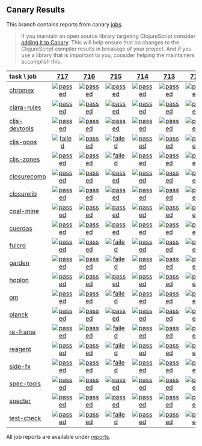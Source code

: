 ## Canary Results

This branch contains reports from canary [jobs](https://github.com/cljs-oss/canary/tree/jobs).

> If you maintain an open source library targeting ClojureScript consider [adding it to Canary](https://github.com/cljs-oss/canary/tree/master#how-to-participate). This will help ensure that no changes to the ClojureScript compiler results in breakage of your project. And if you use a library that is important to you, consider helping the maintainers accomplish this.

[//]: # (begin_overview_table)

| task \ job | <a href="reports/2018/12/08/job-000717-1.10.487-848e10a" title="job #717 finished on 2018-12-08">717</a> | <a href="reports/2018/12/07/job-000716-1.10.484-b38ad7e" title="job #716 finished on 2018-12-07">716</a> | <a href="reports/2018/12/06/job-000715-1.10.484-b38ad7e" title="job #715 finished on 2018-12-06">715</a> | <a href="reports/2018/12/06/job-000714-1.10.484-17eef7b" title="job #714 finished on 2018-12-06">714</a> | <a href="reports/2018/12/05/job-000713-1.10.483-e523cfa" title="job #713 finished on 2018-12-05">713</a> | <a href="reports/2018/12/04/job-000712-1.10.481-23ab9a0" title="job #712 finished on 2018-12-04">712</a> | <a href="reports/2018/12/04/job-000711-1.10.482-310bbc5" title="job #711 finished on 2018-12-04">711</a> | <a href="reports/2018/12/03/job-000710-1.10.481-23ab9a0" title="job #710 finished on 2018-12-03">710</a> | <a href="reports/2018/12/03/job-000709-1.10.482-82aa496" title="job #709 finished on 2018-12-03">709</a> | <a href="reports/2018/12/02/job-000708-1.10.480-0b48cc5" title="job #708 finished on 2018-12-02">708</a> |
| :--- | :---: | :---: | :---: | :---: | :---: | :---: | :---: | :---: | :---: | :---: |
| [chromex](https://github.com/binaryage/chromex) | <a href="reports/2018/12/08/job-000717-1.10.487-848e10a#-chromex"><img title="passed" src="http://box.binaryage.com/s-passed.svg"><a> | <a href="reports/2018/12/07/job-000716-1.10.484-b38ad7e#-chromex"><img title="passed" src="http://box.binaryage.com/s-passed.svg"><a> | <a href="reports/2018/12/06/job-000715-1.10.484-b38ad7e#-chromex"><img title="passed" src="http://box.binaryage.com/s-passed.svg"><a> | <a href="reports/2018/12/06/job-000714-1.10.484-17eef7b#-chromex"><img title="passed" src="http://box.binaryage.com/s-passed.svg"><a> | <a href="reports/2018/12/05/job-000713-1.10.483-e523cfa#-chromex"><img title="passed" src="http://box.binaryage.com/s-passed.svg"><a> | <a href="reports/2018/12/04/job-000712-1.10.481-23ab9a0#-chromex"><img title="passed" src="http://box.binaryage.com/s-passed.svg"><a> | <a href="reports/2018/12/04/job-000711-1.10.482-310bbc5#-chromex"><img title="passed" src="http://box.binaryage.com/s-passed.svg"><a> | <a href="reports/2018/12/03/job-000710-1.10.481-23ab9a0#-chromex"><img title="passed" src="http://box.binaryage.com/s-passed.svg"><a> | <a href="reports/2018/12/03/job-000709-1.10.482-82aa496#-chromex"><img title="passed" src="http://box.binaryage.com/s-passed.svg"><a> | <a href="reports/2018/12/02/job-000708-1.10.480-0b48cc5#-chromex"><img title="passed" src="http://box.binaryage.com/s-passed.svg"><a> |
| [clara-rules](https://github.com/cerner/clara-rules) | <a href="reports/2018/12/08/job-000717-1.10.487-848e10a#-clara-rules"><img title="passed" src="http://box.binaryage.com/s-passed.svg"><a> | <a href="reports/2018/12/07/job-000716-1.10.484-b38ad7e#-clara-rules"><img title="passed" src="http://box.binaryage.com/s-passed.svg"><a> | <a href="reports/2018/12/06/job-000715-1.10.484-b38ad7e#-clara-rules"><img title="passed" src="http://box.binaryage.com/s-passed.svg"><a> | <a href="reports/2018/12/06/job-000714-1.10.484-17eef7b#-clara-rules"><img title="passed" src="http://box.binaryage.com/s-passed.svg"><a> | <a href="reports/2018/12/05/job-000713-1.10.483-e523cfa#-clara-rules"><img title="passed" src="http://box.binaryage.com/s-passed.svg"><a> | <a href="reports/2018/12/04/job-000712-1.10.481-23ab9a0#-clara-rules"><img title="passed" src="http://box.binaryage.com/s-passed.svg"><a> | <a href="reports/2018/12/04/job-000711-1.10.482-310bbc5#-clara-rules"><img title="passed" src="http://box.binaryage.com/s-passed.svg"><a> | <a href="reports/2018/12/03/job-000710-1.10.481-23ab9a0#-clara-rules"><img title="passed" src="http://box.binaryage.com/s-passed.svg"><a> | <a href="reports/2018/12/03/job-000709-1.10.482-82aa496#-clara-rules"><img title="passed" src="http://box.binaryage.com/s-passed.svg"><a> | <a href="reports/2018/12/02/job-000708-1.10.480-0b48cc5#-clara-rules"><img title="passed" src="http://box.binaryage.com/s-passed.svg"><a> |
| [cljs-devtools](https://github.com/binaryage/cljs-devtools) | <a href="reports/2018/12/08/job-000717-1.10.487-848e10a#-cljs-devtools"><img title="passed" src="http://box.binaryage.com/s-passed.svg"><a> | <a href="reports/2018/12/07/job-000716-1.10.484-b38ad7e#-cljs-devtools"><img title="passed" src="http://box.binaryage.com/s-passed.svg"><a> | <a href="reports/2018/12/06/job-000715-1.10.484-b38ad7e#-cljs-devtools"><img title="passed" src="http://box.binaryage.com/s-passed.svg"><a> | <a href="reports/2018/12/06/job-000714-1.10.484-17eef7b#-cljs-devtools"><img title="passed" src="http://box.binaryage.com/s-passed.svg"><a> | <a href="reports/2018/12/05/job-000713-1.10.483-e523cfa#-cljs-devtools"><img title="passed" src="http://box.binaryage.com/s-passed.svg"><a> | <a href="reports/2018/12/04/job-000712-1.10.481-23ab9a0#-cljs-devtools"><img title="passed" src="http://box.binaryage.com/s-passed.svg"><a> | <a href="reports/2018/12/04/job-000711-1.10.482-310bbc5#-cljs-devtools"><img title="passed" src="http://box.binaryage.com/s-passed.svg"><a> | <a href="reports/2018/12/03/job-000710-1.10.481-23ab9a0#-cljs-devtools"><img title="passed" src="http://box.binaryage.com/s-passed.svg"><a> | <a href="reports/2018/12/03/job-000709-1.10.482-82aa496#-cljs-devtools"><img title="passed" src="http://box.binaryage.com/s-passed.svg"><a> | <a href="reports/2018/12/02/job-000708-1.10.480-0b48cc5#-cljs-devtools"><img title="passed" src="http://box.binaryage.com/s-passed.svg"><a> |
| [cljs-oops](https://github.com/binaryage/cljs-oops) | <a href="reports/2018/12/08/job-000717-1.10.487-848e10a#-cljs-oops"><img title="failed" src="http://box.binaryage.com/s-failed.svg"><a> | <a href="reports/2018/12/07/job-000716-1.10.484-b38ad7e#-cljs-oops"><img title="passed" src="http://box.binaryage.com/s-passed.svg"><a> | <a href="reports/2018/12/06/job-000715-1.10.484-b38ad7e#-cljs-oops"><img title="failed" src="http://box.binaryage.com/s-failed.svg"><a> | <a href="reports/2018/12/06/job-000714-1.10.484-17eef7b#-cljs-oops"><img title="passed" src="http://box.binaryage.com/s-passed.svg"><a> | <a href="reports/2018/12/05/job-000713-1.10.483-e523cfa#-cljs-oops"><img title="passed" src="http://box.binaryage.com/s-passed.svg"><a> | <a href="reports/2018/12/04/job-000712-1.10.481-23ab9a0#-cljs-oops"><img title="passed" src="http://box.binaryage.com/s-passed.svg"><a> | <a href="reports/2018/12/04/job-000711-1.10.482-310bbc5#-cljs-oops"><img title="passed" src="http://box.binaryage.com/s-passed.svg"><a> | <a href="reports/2018/12/03/job-000710-1.10.481-23ab9a0#-cljs-oops"><img title="passed" src="http://box.binaryage.com/s-passed.svg"><a> | <a href="reports/2018/12/03/job-000709-1.10.482-82aa496#-cljs-oops"><img title="failed" src="http://box.binaryage.com/s-failed.svg"><a> | <a href="reports/2018/12/02/job-000708-1.10.480-0b48cc5#-cljs-oops"><img title="passed" src="http://box.binaryage.com/s-passed.svg"><a> |
| [cljs-zones](https://github.com/binaryage/cljs-zones) | <a href="reports/2018/12/08/job-000717-1.10.487-848e10a#-cljs-zones"><img title="passed" src="http://box.binaryage.com/s-passed.svg"><a> | <a href="reports/2018/12/07/job-000716-1.10.484-b38ad7e#-cljs-zones"><img title="passed" src="http://box.binaryage.com/s-passed.svg"><a> | <a href="reports/2018/12/06/job-000715-1.10.484-b38ad7e#-cljs-zones"><img title="failed" src="http://box.binaryage.com/s-failed.svg"><a> | <a href="reports/2018/12/06/job-000714-1.10.484-17eef7b#-cljs-zones"><img title="passed" src="http://box.binaryage.com/s-passed.svg"><a> | <a href="reports/2018/12/05/job-000713-1.10.483-e523cfa#-cljs-zones"><img title="passed" src="http://box.binaryage.com/s-passed.svg"><a> | <a href="reports/2018/12/04/job-000712-1.10.481-23ab9a0#-cljs-zones"><img title="passed" src="http://box.binaryage.com/s-passed.svg"><a> | <a href="reports/2018/12/04/job-000711-1.10.482-310bbc5#-cljs-zones"><img title="passed" src="http://box.binaryage.com/s-passed.svg"><a> | <a href="reports/2018/12/03/job-000710-1.10.481-23ab9a0#-cljs-zones"><img title="passed" src="http://box.binaryage.com/s-passed.svg"><a> | <a href="reports/2018/12/03/job-000709-1.10.482-82aa496#-cljs-zones"><img title="passed" src="http://box.binaryage.com/s-passed.svg"><a> | <a href="reports/2018/12/02/job-000708-1.10.480-0b48cc5#-cljs-zones"><img title="passed" src="http://box.binaryage.com/s-passed.svg"><a> |
| [closurecomp](https://github.com/mfikes/closurecomp) | <a href="reports/2018/12/08/job-000717-1.10.487-848e10a#-closurecomp"><img title="passed" src="http://box.binaryage.com/s-passed.svg"><a> | <a href="reports/2018/12/07/job-000716-1.10.484-b38ad7e#-closurecomp"><img title="passed" src="http://box.binaryage.com/s-passed.svg"><a> | <a href="reports/2018/12/06/job-000715-1.10.484-b38ad7e#-closurecomp"><img title="passed" src="http://box.binaryage.com/s-passed.svg"><a> | <a href="reports/2018/12/06/job-000714-1.10.484-17eef7b#-closurecomp"><img title="passed" src="http://box.binaryage.com/s-passed.svg"><a> | <a href="reports/2018/12/05/job-000713-1.10.483-e523cfa#-closurecomp"><img title="passed" src="http://box.binaryage.com/s-passed.svg"><a> | <a href="reports/2018/12/04/job-000712-1.10.481-23ab9a0#-closurecomp"><img title="passed" src="http://box.binaryage.com/s-passed.svg"><a> | <a href="reports/2018/12/04/job-000711-1.10.482-310bbc5#-closurecomp"><img title="passed" src="http://box.binaryage.com/s-passed.svg"><a> | <a href="reports/2018/12/03/job-000710-1.10.481-23ab9a0#-closurecomp"><img title="passed" src="http://box.binaryage.com/s-passed.svg"><a> | <a href="reports/2018/12/03/job-000709-1.10.482-82aa496#-closurecomp"><img title="passed" src="http://box.binaryage.com/s-passed.svg"><a> | <a href="reports/2018/12/02/job-000708-1.10.480-0b48cc5#-closurecomp"><img title="passed" src="http://box.binaryage.com/s-passed.svg"><a> |
| [closurelib](https://github.com/mfikes/closurelib) | <a href="reports/2018/12/08/job-000717-1.10.487-848e10a#-closurelib"><img title="passed" src="http://box.binaryage.com/s-passed.svg"><a> | <a href="reports/2018/12/07/job-000716-1.10.484-b38ad7e#-closurelib"><img title="passed" src="http://box.binaryage.com/s-passed.svg"><a> | <a href="reports/2018/12/06/job-000715-1.10.484-b38ad7e#-closurelib"><img title="passed" src="http://box.binaryage.com/s-passed.svg"><a> | <a href="reports/2018/12/06/job-000714-1.10.484-17eef7b#-closurelib"><img title="passed" src="http://box.binaryage.com/s-passed.svg"><a> | <a href="reports/2018/12/05/job-000713-1.10.483-e523cfa#-closurelib"><img title="passed" src="http://box.binaryage.com/s-passed.svg"><a> | <a href="reports/2018/12/04/job-000712-1.10.481-23ab9a0#-closurelib"><img title="passed" src="http://box.binaryage.com/s-passed.svg"><a> | <a href="reports/2018/12/04/job-000711-1.10.482-310bbc5#-closurelib"><img title="passed" src="http://box.binaryage.com/s-passed.svg"><a> | <a href="reports/2018/12/03/job-000710-1.10.481-23ab9a0#-closurelib"><img title="passed" src="http://box.binaryage.com/s-passed.svg"><a> | <a href="reports/2018/12/03/job-000709-1.10.482-82aa496#-closurelib"><img title="passed" src="http://box.binaryage.com/s-passed.svg"><a> | <a href="reports/2018/12/02/job-000708-1.10.480-0b48cc5#-closurelib"><img title="passed" src="http://box.binaryage.com/s-passed.svg"><a> |
| [coal-mine](https://github.com/mfikes/coal-mine) | <a href="reports/2018/12/08/job-000717-1.10.487-848e10a#-coal-mine"><img title="passed" src="http://box.binaryage.com/s-passed.svg"><a> | <a href="reports/2018/12/07/job-000716-1.10.484-b38ad7e#-coal-mine"><img title="passed" src="http://box.binaryage.com/s-passed.svg"><a> | <a href="reports/2018/12/06/job-000715-1.10.484-b38ad7e#-coal-mine"><img title="passed" src="http://box.binaryage.com/s-passed.svg"><a> | <a href="reports/2018/12/06/job-000714-1.10.484-17eef7b#-coal-mine"><img title="passed" src="http://box.binaryage.com/s-passed.svg"><a> | <a href="reports/2018/12/05/job-000713-1.10.483-e523cfa#-coal-mine"><img title="passed" src="http://box.binaryage.com/s-passed.svg"><a> | <a href="reports/2018/12/04/job-000712-1.10.481-23ab9a0#-coal-mine"><img title="passed" src="http://box.binaryage.com/s-passed.svg"><a> | <a href="reports/2018/12/04/job-000711-1.10.482-310bbc5#-coal-mine"><img title="passed" src="http://box.binaryage.com/s-passed.svg"><a> | <a href="reports/2018/12/03/job-000710-1.10.481-23ab9a0#-coal-mine"><img title="passed" src="http://box.binaryage.com/s-passed.svg"><a> | <a href="reports/2018/12/03/job-000709-1.10.482-82aa496#-coal-mine"><img title="passed" src="http://box.binaryage.com/s-passed.svg"><a> | <a href="reports/2018/12/02/job-000708-1.10.480-0b48cc5#-coal-mine"><img title="passed" src="http://box.binaryage.com/s-passed.svg"><a> |
| [cuerdas](https://github.com/funcool/cuerdas) | <a href="reports/2018/12/08/job-000717-1.10.487-848e10a#-cuerdas"><img title="passed" src="http://box.binaryage.com/s-passed.svg"><a> | <a href="reports/2018/12/07/job-000716-1.10.484-b38ad7e#-cuerdas"><img title="passed" src="http://box.binaryage.com/s-passed.svg"><a> | <a href="reports/2018/12/06/job-000715-1.10.484-b38ad7e#-cuerdas"><img title="passed" src="http://box.binaryage.com/s-passed.svg"><a> | <a href="reports/2018/12/06/job-000714-1.10.484-17eef7b#-cuerdas"><img title="passed" src="http://box.binaryage.com/s-passed.svg"><a> | <a href="reports/2018/12/05/job-000713-1.10.483-e523cfa#-cuerdas"><img title="passed" src="http://box.binaryage.com/s-passed.svg"><a> | <a href="reports/2018/12/04/job-000712-1.10.481-23ab9a0#-cuerdas"><img title="passed" src="http://box.binaryage.com/s-passed.svg"><a> | <a href="reports/2018/12/04/job-000711-1.10.482-310bbc5#-cuerdas"><img title="passed" src="http://box.binaryage.com/s-passed.svg"><a> | <a href="reports/2018/12/03/job-000710-1.10.481-23ab9a0#-cuerdas"><img title="passed" src="http://box.binaryage.com/s-passed.svg"><a> | <a href="reports/2018/12/03/job-000709-1.10.482-82aa496#-cuerdas"><img title="passed" src="http://box.binaryage.com/s-passed.svg"><a> | <a href="reports/2018/12/02/job-000708-1.10.480-0b48cc5#-cuerdas"><img title="passed" src="http://box.binaryage.com/s-passed.svg"><a> |
| [fulcro](https://github.com/fulcrologic/fulcro) | <a href="reports/2018/12/08/job-000717-1.10.487-848e10a#-fulcro"><img title="passed" src="http://box.binaryage.com/s-passed.svg"><a> | <a href="reports/2018/12/07/job-000716-1.10.484-b38ad7e#-fulcro"><img title="passed" src="http://box.binaryage.com/s-passed.svg"><a> | <a href="reports/2018/12/06/job-000715-1.10.484-b38ad7e#-fulcro"><img title="failed" src="http://box.binaryage.com/s-failed.svg"><a> | <a href="reports/2018/12/06/job-000714-1.10.484-17eef7b#-fulcro"><img title="passed" src="http://box.binaryage.com/s-passed.svg"><a> | <a href="reports/2018/12/05/job-000713-1.10.483-e523cfa#-fulcro"><img title="passed" src="http://box.binaryage.com/s-passed.svg"><a> | <a href="reports/2018/12/04/job-000712-1.10.481-23ab9a0#-fulcro"><img title="passed" src="http://box.binaryage.com/s-passed.svg"><a> | <a href="reports/2018/12/04/job-000711-1.10.482-310bbc5#-fulcro"><img title="passed" src="http://box.binaryage.com/s-passed.svg"><a> | <a href="reports/2018/12/03/job-000710-1.10.481-23ab9a0#-fulcro"><img title="passed" src="http://box.binaryage.com/s-passed.svg"><a> | <a href="reports/2018/12/03/job-000709-1.10.482-82aa496#-fulcro"><img title="passed" src="http://box.binaryage.com/s-passed.svg"><a> | <a href="reports/2018/12/02/job-000708-1.10.480-0b48cc5#-fulcro"><img title="passed" src="http://box.binaryage.com/s-passed.svg"><a> |
| [garden](https://github.com/noprompt/garden) | <a href="reports/2018/12/08/job-000717-1.10.487-848e10a#-garden"><img title="passed" src="http://box.binaryage.com/s-passed.svg"><a> | <a href="reports/2018/12/07/job-000716-1.10.484-b38ad7e#-garden"><img title="passed" src="http://box.binaryage.com/s-passed.svg"><a> | <a href="reports/2018/12/06/job-000715-1.10.484-b38ad7e#-garden"><img title="failed" src="http://box.binaryage.com/s-failed.svg"><a> | <a href="reports/2018/12/06/job-000714-1.10.484-17eef7b#-garden"><img title="passed" src="http://box.binaryage.com/s-passed.svg"><a> | <a href="reports/2018/12/05/job-000713-1.10.483-e523cfa#-garden"><img title="passed" src="http://box.binaryage.com/s-passed.svg"><a> | <a href="reports/2018/12/04/job-000712-1.10.481-23ab9a0#-garden"><img title="passed" src="http://box.binaryage.com/s-passed.svg"><a> | <a href="reports/2018/12/04/job-000711-1.10.482-310bbc5#-garden"><img title="passed" src="http://box.binaryage.com/s-passed.svg"><a> | <a href="reports/2018/12/03/job-000710-1.10.481-23ab9a0#-garden"><img title="passed" src="http://box.binaryage.com/s-passed.svg"><a> | <a href="reports/2018/12/03/job-000709-1.10.482-82aa496#-garden"><img title="passed" src="http://box.binaryage.com/s-passed.svg"><a> | <a href="reports/2018/12/02/job-000708-1.10.480-0b48cc5#-garden"><img title="passed" src="http://box.binaryage.com/s-passed.svg"><a> |
| [hoplon](https://github.com/hoplon/hoplon) | <a href="reports/2018/12/08/job-000717-1.10.487-848e10a#-hoplon"><img title="passed" src="http://box.binaryage.com/s-passed.svg"><a> | <a href="reports/2018/12/07/job-000716-1.10.484-b38ad7e#-hoplon"><img title="passed" src="http://box.binaryage.com/s-passed.svg"><a> | <a href="reports/2018/12/06/job-000715-1.10.484-b38ad7e#-hoplon"><img title="passed" src="http://box.binaryage.com/s-passed.svg"><a> | <a href="reports/2018/12/06/job-000714-1.10.484-17eef7b#-hoplon"><img title="passed" src="http://box.binaryage.com/s-passed.svg"><a> | <a href="reports/2018/12/05/job-000713-1.10.483-e523cfa#-hoplon"><img title="passed" src="http://box.binaryage.com/s-passed.svg"><a> | <a href="reports/2018/12/04/job-000712-1.10.481-23ab9a0#-hoplon"><img title="passed" src="http://box.binaryage.com/s-passed.svg"><a> | <a href="reports/2018/12/04/job-000711-1.10.482-310bbc5#-hoplon"><img title="passed" src="http://box.binaryage.com/s-passed.svg"><a> | <a href="reports/2018/12/03/job-000710-1.10.481-23ab9a0#-hoplon"><img title="passed" src="http://box.binaryage.com/s-passed.svg"><a> | <a href="reports/2018/12/03/job-000709-1.10.482-82aa496#-hoplon"><img title="passed" src="http://box.binaryage.com/s-passed.svg"><a> | <a href="reports/2018/12/02/job-000708-1.10.480-0b48cc5#-hoplon"><img title="passed" src="http://box.binaryage.com/s-passed.svg"><a> |
| [om](https://github.com/omcljs/om) | <a href="reports/2018/12/08/job-000717-1.10.487-848e10a#-om"><img title="passed" src="http://box.binaryage.com/s-passed.svg"><a> | <a href="reports/2018/12/07/job-000716-1.10.484-b38ad7e#-om"><img title="passed" src="http://box.binaryage.com/s-passed.svg"><a> | <a href="reports/2018/12/06/job-000715-1.10.484-b38ad7e#-om"><img title="failed" src="http://box.binaryage.com/s-failed.svg"><a> | <a href="reports/2018/12/06/job-000714-1.10.484-17eef7b#-om"><img title="passed" src="http://box.binaryage.com/s-passed.svg"><a> | <a href="reports/2018/12/05/job-000713-1.10.483-e523cfa#-om"><img title="passed" src="http://box.binaryage.com/s-passed.svg"><a> | <a href="reports/2018/12/04/job-000712-1.10.481-23ab9a0#-om"><img title="passed" src="http://box.binaryage.com/s-passed.svg"><a> | <a href="reports/2018/12/04/job-000711-1.10.482-310bbc5#-om"><img title="passed" src="http://box.binaryage.com/s-passed.svg"><a> | <a href="reports/2018/12/03/job-000710-1.10.481-23ab9a0#-om"><img title="passed" src="http://box.binaryage.com/s-passed.svg"><a> | <a href="reports/2018/12/03/job-000709-1.10.482-82aa496#-om"><img title="passed" src="http://box.binaryage.com/s-passed.svg"><a> | <a href="reports/2018/12/02/job-000708-1.10.480-0b48cc5#-om"><img title="passed" src="http://box.binaryage.com/s-passed.svg"><a> |
| [planck](https://github.com/planck-repl/planck) | <a href="reports/2018/12/08/job-000717-1.10.487-848e10a#-planck"><img title="passed" src="http://box.binaryage.com/s-passed.svg"><a> | <a href="reports/2018/12/07/job-000716-1.10.484-b38ad7e#-planck"><img title="passed" src="http://box.binaryage.com/s-passed.svg"><a> | <a href="reports/2018/12/06/job-000715-1.10.484-b38ad7e#-planck"><img title="passed" src="http://box.binaryage.com/s-passed.svg"><a> | <a href="reports/2018/12/06/job-000714-1.10.484-17eef7b#-planck"><img title="passed" src="http://box.binaryage.com/s-passed.svg"><a> | <a href="reports/2018/12/05/job-000713-1.10.483-e523cfa#-planck"><img title="passed" src="http://box.binaryage.com/s-passed.svg"><a> | <a href="reports/2018/12/04/job-000712-1.10.481-23ab9a0#-planck"><img title="passed" src="http://box.binaryage.com/s-passed.svg"><a> | <a href="reports/2018/12/04/job-000711-1.10.482-310bbc5#-planck"><img title="passed" src="http://box.binaryage.com/s-passed.svg"><a> | <a href="reports/2018/12/03/job-000710-1.10.481-23ab9a0#-planck"><img title="passed" src="http://box.binaryage.com/s-passed.svg"><a> | <a href="reports/2018/12/03/job-000709-1.10.482-82aa496#-planck"><img title="failed" src="http://box.binaryage.com/s-failed.svg"><a> | <a href="reports/2018/12/02/job-000708-1.10.480-0b48cc5#-planck"><img title="passed" src="http://box.binaryage.com/s-passed.svg"><a> |
| [re-frame](https://github.com/Day8/re-frame) | <a href="reports/2018/12/08/job-000717-1.10.487-848e10a#-re-frame"><img title="passed" src="http://box.binaryage.com/s-passed.svg"><a> | <a href="reports/2018/12/07/job-000716-1.10.484-b38ad7e#-re-frame"><img title="passed" src="http://box.binaryage.com/s-passed.svg"><a> | <a href="reports/2018/12/06/job-000715-1.10.484-b38ad7e#-re-frame"><img title="failed" src="http://box.binaryage.com/s-failed.svg"><a> | <a href="reports/2018/12/06/job-000714-1.10.484-17eef7b#-re-frame"><img title="passed" src="http://box.binaryage.com/s-passed.svg"><a> | <a href="reports/2018/12/05/job-000713-1.10.483-e523cfa#-re-frame"><img title="passed" src="http://box.binaryage.com/s-passed.svg"><a> | <a href="reports/2018/12/04/job-000712-1.10.481-23ab9a0#-re-frame"><img title="passed" src="http://box.binaryage.com/s-passed.svg"><a> | <a href="reports/2018/12/04/job-000711-1.10.482-310bbc5#-re-frame"><img title="passed" src="http://box.binaryage.com/s-passed.svg"><a> | <a href="reports/2018/12/03/job-000710-1.10.481-23ab9a0#-re-frame"><img title="passed" src="http://box.binaryage.com/s-passed.svg"><a> | <a href="reports/2018/12/03/job-000709-1.10.482-82aa496#-re-frame"><img title="passed" src="http://box.binaryage.com/s-passed.svg"><a> | <a href="reports/2018/12/02/job-000708-1.10.480-0b48cc5#-re-frame"><img title="passed" src="http://box.binaryage.com/s-passed.svg"><a> |
| [reagent](https://github.com/reagent-project/reagent) | <a href="reports/2018/12/08/job-000717-1.10.487-848e10a#-reagent"><img title="passed" src="http://box.binaryage.com/s-passed.svg"><a> | <a href="reports/2018/12/07/job-000716-1.10.484-b38ad7e#-reagent"><img title="passed" src="http://box.binaryage.com/s-passed.svg"><a> | <a href="reports/2018/12/06/job-000715-1.10.484-b38ad7e#-reagent"><img title="failed" src="http://box.binaryage.com/s-failed.svg"><a> | <a href="reports/2018/12/06/job-000714-1.10.484-17eef7b#-reagent"><img title="passed" src="http://box.binaryage.com/s-passed.svg"><a> | <a href="reports/2018/12/05/job-000713-1.10.483-e523cfa#-reagent"><img title="passed" src="http://box.binaryage.com/s-passed.svg"><a> | <a href="reports/2018/12/04/job-000712-1.10.481-23ab9a0#-reagent"><img title="passed" src="http://box.binaryage.com/s-passed.svg"><a> | <a href="reports/2018/12/04/job-000711-1.10.482-310bbc5#-reagent"><img title="passed" src="http://box.binaryage.com/s-passed.svg"><a> | <a href="reports/2018/12/03/job-000710-1.10.481-23ab9a0#-reagent"><img title="passed" src="http://box.binaryage.com/s-passed.svg"><a> | <a href="reports/2018/12/03/job-000709-1.10.482-82aa496#-reagent"><img title="passed" src="http://box.binaryage.com/s-passed.svg"><a> | <a href="reports/2018/12/02/job-000708-1.10.480-0b48cc5#-reagent"><img title="passed" src="http://box.binaryage.com/s-passed.svg"><a> |
| [side-fx](https://github.com/cljsrn/side-fx) | <a href="reports/2018/12/08/job-000717-1.10.487-848e10a#-side-fx"><img title="passed" src="http://box.binaryage.com/s-passed.svg"><a> | <a href="reports/2018/12/07/job-000716-1.10.484-b38ad7e#-side-fx"><img title="passed" src="http://box.binaryage.com/s-passed.svg"><a> | <a href="reports/2018/12/06/job-000715-1.10.484-b38ad7e#-side-fx"><img title="failed" src="http://box.binaryage.com/s-failed.svg"><a> | <a href="reports/2018/12/06/job-000714-1.10.484-17eef7b#-side-fx"><img title="passed" src="http://box.binaryage.com/s-passed.svg"><a> | <a href="reports/2018/12/05/job-000713-1.10.483-e523cfa#-side-fx"><img title="passed" src="http://box.binaryage.com/s-passed.svg"><a> | <a href="reports/2018/12/04/job-000712-1.10.481-23ab9a0#-side-fx"><img title="passed" src="http://box.binaryage.com/s-passed.svg"><a> | <a href="reports/2018/12/04/job-000711-1.10.482-310bbc5#-side-fx"><img title="passed" src="http://box.binaryage.com/s-passed.svg"><a> | <a href="reports/2018/12/03/job-000710-1.10.481-23ab9a0#-side-fx"><img title="passed" src="http://box.binaryage.com/s-passed.svg"><a> | <a href="reports/2018/12/03/job-000709-1.10.482-82aa496#-side-fx"><img title="passed" src="http://box.binaryage.com/s-passed.svg"><a> | <a href="reports/2018/12/02/job-000708-1.10.480-0b48cc5#-side-fx"><img title="passed" src="http://box.binaryage.com/s-passed.svg"><a> |
| [spec-tools](https://github.com/metosin/spec-tools) | <a href="reports/2018/12/08/job-000717-1.10.487-848e10a#-spec-tools"><img title="passed" src="http://box.binaryage.com/s-passed.svg"><a> | <a href="reports/2018/12/07/job-000716-1.10.484-b38ad7e#-spec-tools"><img title="passed" src="http://box.binaryage.com/s-passed.svg"><a> | <a href="reports/2018/12/06/job-000715-1.10.484-b38ad7e#-spec-tools"><img title="passed" src="http://box.binaryage.com/s-passed.svg"><a> | <a href="reports/2018/12/06/job-000714-1.10.484-17eef7b#-spec-tools"><img title="passed" src="http://box.binaryage.com/s-passed.svg"><a> | <a href="reports/2018/12/05/job-000713-1.10.483-e523cfa#-spec-tools"><img title="passed" src="http://box.binaryage.com/s-passed.svg"><a> | <a href="reports/2018/12/04/job-000712-1.10.481-23ab9a0#-spec-tools"><img title="passed" src="http://box.binaryage.com/s-passed.svg"><a> | <a href="reports/2018/12/04/job-000711-1.10.482-310bbc5#-spec-tools"><img title="passed" src="http://box.binaryage.com/s-passed.svg"><a> | <a href="reports/2018/12/03/job-000710-1.10.481-23ab9a0#-spec-tools"><img title="passed" src="http://box.binaryage.com/s-passed.svg"><a> | <a href="reports/2018/12/03/job-000709-1.10.482-82aa496#-spec-tools"><img title="passed" src="http://box.binaryage.com/s-passed.svg"><a> | <a href="reports/2018/12/02/job-000708-1.10.480-0b48cc5#-spec-tools"><img title="passed" src="http://box.binaryage.com/s-passed.svg"><a> |
| [specter](https://github.com/nathanmarz/specter) | <a href="reports/2018/12/08/job-000717-1.10.487-848e10a#-specter"><img title="passed" src="http://box.binaryage.com/s-passed.svg"><a> | <a href="reports/2018/12/07/job-000716-1.10.484-b38ad7e#-specter"><img title="passed" src="http://box.binaryage.com/s-passed.svg"><a> | <a href="reports/2018/12/06/job-000715-1.10.484-b38ad7e#-specter"><img title="passed" src="http://box.binaryage.com/s-passed.svg"><a> | <a href="reports/2018/12/06/job-000714-1.10.484-17eef7b#-specter"><img title="passed" src="http://box.binaryage.com/s-passed.svg"><a> | <a href="reports/2018/12/05/job-000713-1.10.483-e523cfa#-specter"><img title="passed" src="http://box.binaryage.com/s-passed.svg"><a> | <a href="reports/2018/12/04/job-000712-1.10.481-23ab9a0#-specter"><img title="passed" src="http://box.binaryage.com/s-passed.svg"><a> | <a href="reports/2018/12/04/job-000711-1.10.482-310bbc5#-specter"><img title="passed" src="http://box.binaryage.com/s-passed.svg"><a> | <a href="reports/2018/12/03/job-000710-1.10.481-23ab9a0#-specter"><img title="passed" src="http://box.binaryage.com/s-passed.svg"><a> | <a href="reports/2018/12/03/job-000709-1.10.482-82aa496#-specter"><img title="passed" src="http://box.binaryage.com/s-passed.svg"><a> | <a href="reports/2018/12/02/job-000708-1.10.480-0b48cc5#-specter"><img title="passed" src="http://box.binaryage.com/s-passed.svg"><a> |
| [test-check](https://github.com/clojure/test.check) | <a href="reports/2018/12/08/job-000717-1.10.487-848e10a#-test-check"><img title="passed" src="http://box.binaryage.com/s-passed.svg"><a> | <a href="reports/2018/12/07/job-000716-1.10.484-b38ad7e#-test-check"><img title="passed" src="http://box.binaryage.com/s-passed.svg"><a> | <a href="reports/2018/12/06/job-000715-1.10.484-b38ad7e#-test-check"><img title="failed" src="http://box.binaryage.com/s-failed.svg"><a> | <a href="reports/2018/12/06/job-000714-1.10.484-17eef7b#-test-check"><img title="passed" src="http://box.binaryage.com/s-passed.svg"><a> | <a href="reports/2018/12/05/job-000713-1.10.483-e523cfa#-test-check"><img title="passed" src="http://box.binaryage.com/s-passed.svg"><a> | <a href="reports/2018/12/04/job-000712-1.10.481-23ab9a0#-test-check"><img title="passed" src="http://box.binaryage.com/s-passed.svg"><a> | <a href="reports/2018/12/04/job-000711-1.10.482-310bbc5#-test-check"><img title="passed" src="http://box.binaryage.com/s-passed.svg"><a> | <a href="reports/2018/12/03/job-000710-1.10.481-23ab9a0#-test-check"><img title="passed" src="http://box.binaryage.com/s-passed.svg"><a> | <a href="reports/2018/12/03/job-000709-1.10.482-82aa496#-test-check"><img title="passed" src="http://box.binaryage.com/s-passed.svg"><a> | <a href="reports/2018/12/02/job-000708-1.10.480-0b48cc5#-test-check"><img title="passed" src="http://box.binaryage.com/s-passed.svg"><a> |

[//]: # (end_overview_table)

All job reports are available under [reports](reports).
